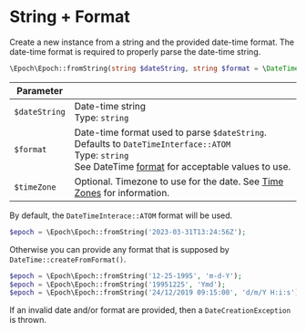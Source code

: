 String + Format
===============

Create a new instance from a string and the provided date-time format. The date-time format is 
required to properly parse the date-time string.

```php
\Epoch\Epoch::fromString(string $dateString, string $format = \DateTimeInterface::ATOM, ?\DateTimeZone $timeZone): \Epoch\Epoch
```

| Parameter     |                                                                                                                                                                                                                                                                                  |
|---------------|----------------------------------------------------------------------------------------------------------------------------------------------------------------------------------------------------------------------------------------------------------------------------------|
| `$dateString` | Date-time string<br>Type: `string`                                                                                                                                                                                                                                               |
| `$format`     | Date-time format used to parse `$dateString`. Defaults to `DateTimeInterface::ATOM`<br>Type: `string`<br>See DateTime [format](https://www.php.net/manual/en/datetimeimmutable.createfromformat.php#datetimeimmutable.createfromformat.parameters) for acceptable values to use. |
| `$timeZone`   | Optional. Timezone to use for the date. See [Time Zones](01-creation.md#time-zones) for information.                                                                                                                                                                             |


By default, the `DateTimeInterace::ATOM` format will be used.
```php
$epoch = \Epoch\Epoch::fromString('2023-03-31T13:24:56Z');
```

Otherwise you can provide any format that is supposed by `DateTime::createFromFormat()`.
```php
$epoch = \Epoch\Epoch::fromString('12-25-1995', 'm-d-Y');
$epoch = \Epoch\Epoch::fromString('19951225', 'Ymd');
$epoch = \Epoch\Epoch::fromString('24/12/2019 09:15:00', 'd/m/Y H:i:s');
```

If an invalid date and/or format are provided, then a `DateCreationException` is thrown.
